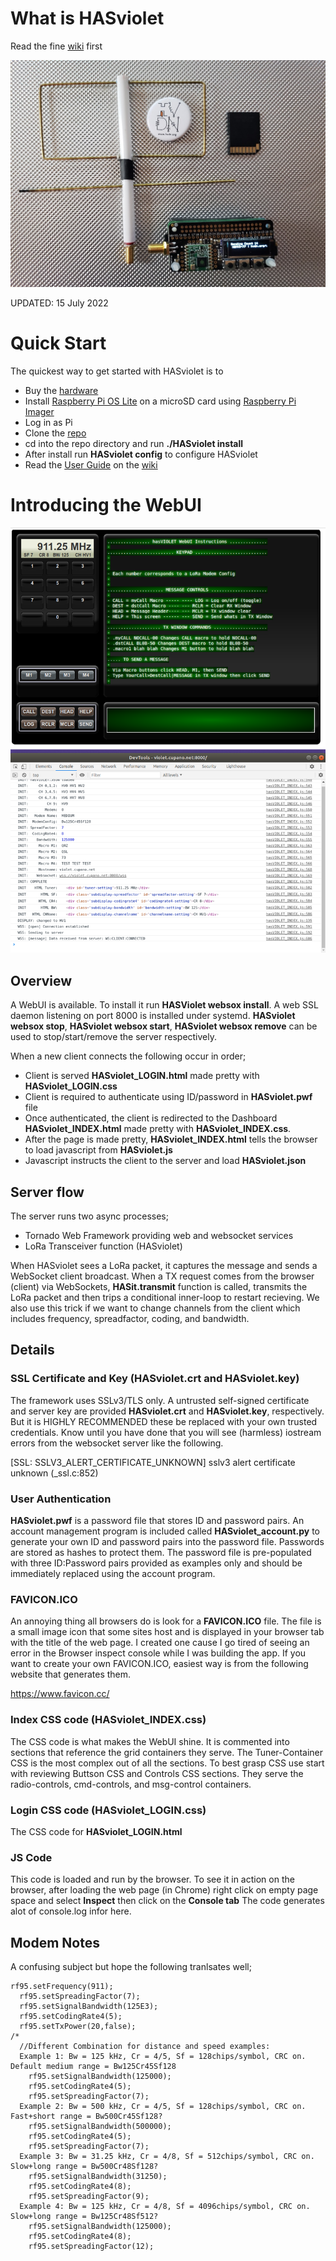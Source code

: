 # What is HASviolet

Read the fine [wiki](https://github.com/hudsonvalleydigitalnetwork/hasviolet/wiki/HASviolet) first

![HVDN_HASviolet_Git_Banner_1.jpg](docs/HVDN_HASviolet_Git_Banner_1.jpg)

UPDATED: 15 July 2022

# Quick Start

The quickest way to get started with HASviolet is to

- Buy the [hardware](http://www.adafruit.com/wishlists/503542)
- Install [Raspberry Pi OS Lite](https://www.raspberrypi.org/software/operating-systems/) on a microSD card using [Raspberry Pi Imager](https://www.raspberrypi.org/software/)
- Log in as Pi
- Clone the [repo](https://github.com/hudsonvalleydigitalnetwork/hasviolet.git)
- cd into the repo directory and run **./HASviolet install**
- After install run **HASviolet config** to configure HASviolet
- Read the [User Guide](https://github.com/hudsonvalleydigitalnetwork/hasviolet/wiki/User-Guide-(v0.50)) on the [wiki](https://github.com/hudsonvalleydigitalnetwork/hasviolet/wiki)

# Introducing the WebUI

![hasviolet_ui.png](docs/hasviolet_ui.png)

## Overview
A WebUI is available. To install it run **HASViolet websox install**. A web SSL daemon listening on port 8000 is installed under systemd. **HASviolet websox stop**, **HASviolet websox start**, **HASviolet websox remove** can be used to stop/start/remove the server respectively.

When a new client connects the following occur in order;
- Client is served **HASviolet_LOGIN.html** made pretty with **HASviolet_LOGIN.css**
- Client is required to authenticate using ID/password in **HASviolet.pwf** file
- Once authenticated, the client is redirected to the Dashboard **HASviolet_INDEX.html** made pretty with **HASviolet_INDEX.css**.
- After the page is made pretty, **HASviolet_INDEX.html** tells the browser to load javascript from **HASviolet.js** 
- Javascript instructs the client to the server and load **HASviolet.json**

## Server flow

The server runs two async processes;

- Tornado Web Framework providing web and websocket services
- LoRa Transceiver function (HASviolet)

When HASviolet sees a LoRa packet, it captures the message and sends a WebSocket client broadcast. When a TX request comes from the browser (client) via WebSockets, **HASit.transmit** function is called, transmits the LoRa packet and then trips a conditional inner-loop to restart recieving. We also use this trick if we want to change channels from the client which includes frequency, spreadfactor, coding, and bandwidth.

## Details

### SSL Certificate and Key (HASviolet.crt and HASviolet.key)
The framework uses SSLv3/TLS only. A untrusted self-signed certificate and server key are provided **HASviolet.crt** and **HASviolet.key**, respectively. But it is HIGHLY RECOMMENDED these be replaced with your own trusted credentials. Know until you have done that you will see (harmless) iostream errors from the websocket server like the following.

[SSL: SSLV3_ALERT_CERTIFICATE_UNKNOWN] sslv3 alert certificate unknown (_ssl.c:852)

### User Authentication
**HASviolet.pwf** is a password file that stores ID and password pairs. An account management program is included called **HASviolet_account.py** to generate your own ID and password pairs into the password file. Passwords are stored as hashes to protect them. The password file is pre-populated with three ID:Password pairs provided as examples only and should be immediately replaced using the account program.

### FAVICON.ICO
An annoying thing all browsers do is look for a **FAVICON.ICO** file. The file is a small image icon  that some sites host and is displayed in your browser tab with  the title of the web page. I created one cause I go tired of seeing an error in the Browser inspect console while I was building the app.  If you want to create your own FAVICON.ICO, easiest way is from the following website that generates them.

 https://www.favicon.cc/


### Index CSS code (HASviolet_INDEX.css)

The CSS code is what makes the WebUI shine. It is commented into sections that reference the grid containers they serve. The Tuner-Container CSS is the most complex out of all the sections. To best grasp CSS use start with reviewing Buttson CSS and Controls CSS sections. They serve the radio-controls, cmd-controls, and msg-control containers.

### Login CSS code (HASviolet_LOGIN.css)

The CSS code for **HASviolet_LOGIN.html**

### JS Code
This code is loaded and run by the browser. To see it in action on the browser, after loading the web page (in Chrome) right click on empty page space and select **Inspect** then click on the **Console tab** The code generates alot of console.log infor here.


## Modem Notes

A confusing subject but hope the following tranlsates well;
```
rf95.setFrequency(911);
  rf95.setSpreadingFactor(7);
  rf95.setSignalBandwidth(125E3);
  rf95.setCodingRate4(5);
  rf95.setTxPower(20,false);
/*
  //Different Combination for distance and speed examples: 
  Example 1: Bw = 125 kHz, Cr = 4/5, Sf = 128chips/symbol, CRC on. Default medium range = Bw125Cr45Sf128
    rf95.setSignalBandwidth(125000);
    rf95.setCodingRate4(5);
    rf95.setSpreadingFactor(7);
  Example 2: Bw = 500 kHz, Cr = 4/5, Sf = 128chips/symbol, CRC on. Fast+short range = Bw500Cr45Sf128?
    rf95.setSignalBandwidth(500000);
    rf95.setCodingRate4(5);
    rf95.setSpreadingFactor(7);
  Example 3: Bw = 31.25 kHz, Cr = 4/8, Sf = 512chips/symbol, CRC on. Slow+long range = Bw500Cr48Sf128?
    rf95.setSignalBandwidth(31250);
    rf95.setCodingRate4(8);
    rf95.setSpreadingFactor(9);
  Example 4: Bw = 125 kHz, Cr = 4/8, Sf = 4096chips/symbol, CRC on. Slow+long range = Bw125Cr48Sf512?
    rf95.setSignalBandwidth(125000);
    rf95.setCodingRate4(8);
    rf95.setSpreadingFactor(12); 
```
